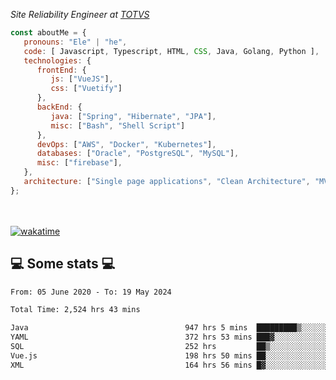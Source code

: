<p><em>Site Reliability Engineer at <a href="https://www.totvs.com/">TOTVS</a></br>
</em></p>


```javascript
const aboutMe = {
   pronouns: "Ele" | "he",
   code: [ Javascript, Typescript, HTML, CSS, Java, Golang, Python ],
   technologies: {
      frontEnd: {
         js: ["VueJS"],
         css: ["Vuetify"]
      },
      backEnd: {
         java: ["Spring", "Hibernate", "JPA"],
         misc: ["Bash", "Shell Script"]
      },
      devOps: ["AWS", "Docker", "Kubernetes"],
      databases: ["Oracle", "PostgreSQL", "MySQL"],
      misc: ["firebase"],
   },
   architecture: ["Single page applications", "Clean Architecture", "MVC", "Microservices"],
};
```
</br></br>
[![wakatime](https://wakatime.com/badge/user/a3a8ed06-d304-4d6b-bc86-4adc418cdea7.svg)](https://wakatime.com/@a3a8ed06-d304-4d6b-bc86-4adc418cdea7)
<h2>💻 Some stats 💻</h2>

<!--START_SECTION:waka-->

```txt
From: 05 June 2020 - To: 19 May 2024

Total Time: 2,524 hrs 43 mins

Java                                   947 hrs 5 mins  █████████▒░░░░░░░░░░░░░░░   37.51 %
YAML                                   372 hrs 53 mins ███▓░░░░░░░░░░░░░░░░░░░░░   14.77 %
SQL                                    252 hrs         ██▒░░░░░░░░░░░░░░░░░░░░░░   09.98 %
Vue.js                                 198 hrs 50 mins ██░░░░░░░░░░░░░░░░░░░░░░░   07.88 %
XML                                    164 hrs 56 mins █▓░░░░░░░░░░░░░░░░░░░░░░░   06.53 %
```

<!--END_SECTION:waka-->

